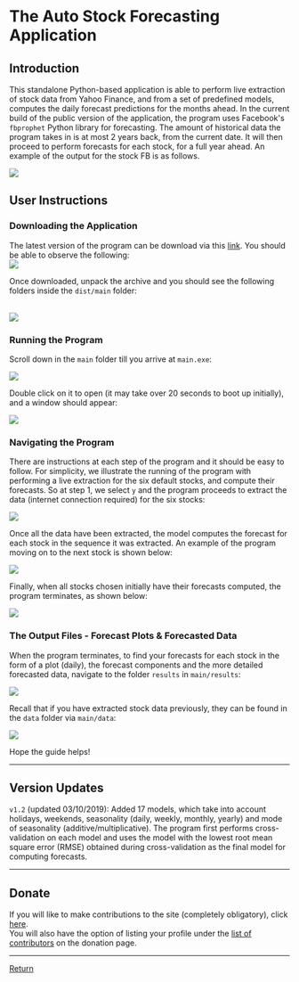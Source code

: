 # The Auto Stock Forecasting Application

## Introduction

This standalone Python-based application is able to perform live extraction of stock data from Yahoo Finance, and from a set of predefined models, computes the daily forecast predictions for the months ahead. In the current build of the public version of the application, the program uses Facebook's `fbprophet` Python library for forecasting. The amount of historical data the program takes in is at most 2 years back, from the current date. It will then proceed to perform forecasts for each stock, for a full year ahead. An example of the output for the stock FB is as follows.

<img src="img/FB_forecast.png?raw=true"/>

## User Instructions

### Downloading the Application

The latest version of the program can be download via this [link](https://www.dropbox.com/sh/wx6o6cq2ppd7b28/AADEwzxHoxeSZC-NiI4uehnFa?dl=0). You should be able to observe the following:
<br>
<img src="img/dropbox.png?raw=true"/>
<br>

Once downloaded, unpack the archive and you should see the following folders inside the `dist/main` folder:

<br>
<img src="img/main_folder.png?raw=true"/>
<br>

### Running the Program

Scroll down in the `main` folder till you arrive at `main.exe`:

<img src="img/main_folder_mainexe.png?raw=true"/>

Double click on it to open (it may take over 20 seconds to boot up initially), and a window should appear:

<img src="img/app_1.png?raw=true"/>

### Navigating the Program

There are instructions at each step of the program and it should be easy to follow. For simplicity, we illustrate the running of the program with performing a live extraction for the six default stocks, and compute their forecasts. So at step 1, we select `y` and the program proceeds to extract the data (internet connection required) for the six stocks:

<img src="img/screenshot_1.png?raw=true"/>

Once all the data have been extracted, the model computes the forecast for each stock in the sequence it was extracted. An example of the program moving on to the next stock is shown below:

<img src="img/screenshot_2.png?raw=true"/>

Finally, when all stocks chosen initially have their forecasts computed, the program terminates, as shown below:

<img src="img/screenshot_3.png?raw=true"/>

### The Output Files - Forecast Plots & Forecasted Data

When the program terminates, to find your forecasts for each stock in the form of a plot (daily), the forecast components and the more detailed forecasted data, navigate to the folder `results` in `main/results`:

<img src="img/results_folder.png?raw=true"/>

Recall that if you have extracted stock data previously, they can be found in the `data` folder via `main/data`:

<img src="img/data_folder.png?raw=true"/>

Hope the guide helps!

-----

## Version Updates

`v1.2` (updated 03/10/2019): Added 17 models, which take into account holidays, weekends, seasonality (daily, weekly, monthly, yearly) and mode of seasonality (additive/multiplicative). The program first performs cross-validation on each model and uses the model with the lowest root mean square error (RMSE) obtained during cross-validation as the final model for computing forecasts.

-----

## Donate

If you will like to make contributions to the site (completely obligatory), click [here](https://weihao94.github.io/auto-stock-forecasting-app/pages/donate).
<br>
You will also have the option of listing your profile under the [list of contributors](https://weihao94.github.io/auto-stock-forecasting-app/pages/donate) on the donation page.
<br>

-----

[Return](https://weihao94.github.io/)